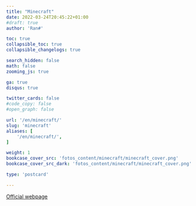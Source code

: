 ```yaml
---
title: "Minecraft"
date: 2022-03-24T20:45:22+01:00
#draft: true
author: 'Ran#'

toc: true
collapsible_toc: true
collapsible_changelogs: true

search_hidden: false
math: false
zooming_js: true

ga: true
disqus: true

twitter_cards: false
#code_copy: false
#open_graph: false

url: '/en/minecraft/'
slug: 'minecraft'
aliases: [
    '/en/minecraft/',
]

weight: 1
bookcase_cover_src: 'fotos_content/minecraft/minecraft_cover.png'
bookcase_cover_src_dark: 'fotos_content/minecraft/minecraft_cover.png'

type: 'postcard'

---
```


[Official webpage](https://www.minecraft.net/)
